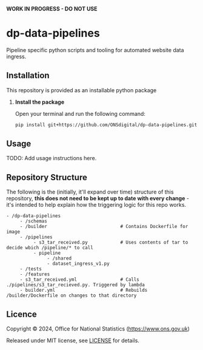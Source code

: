 **WORK IN PROGRESS - DO NOT USE**

# dp-data-pipelines

Pipeline specific python scripts and tooling for automated website data ingress.

## Installation
This repository is provided as an installable python package

1. **Install the package**

    Open your terminal and run the following command:

    ```bash
    pip install git+https://github.com/ONSdigital/dp-data-pipelines.git
    ```

## Usage

TODO: Add usage instructions here.

## Repository Structure

The following is the (initially, it'll expand over time) structure of this repository, **this does not need to be kept up to date with every change** - it's intended to help explain how the triggering logic for this repo works.

```
- /dp-data-pipelines
     - /schemas
     - /builder                           # Contains Dockerfile for image
     - /pipelines
          - s3_tar_received.py            # Uses contents of tar to decide wbich /pipeline/* to call
          - pipeline
               - /shared
               - dataset_ingress_v1.py
     - /tests
     - /features
     - s3_tar_received.yml                # Calls ./pipelines/s3_tar_recieved.py. Triggered by lambda
     - builder.yml                        # Rebuilds /builder/Dockerfile on changes to that directory
```

Licence
-------

Copyright ©‎ 2024, Office for National Statistics (https://www.ons.gov.uk)

Released under MIT license, see [LICENSE](LICENSE) for details.
